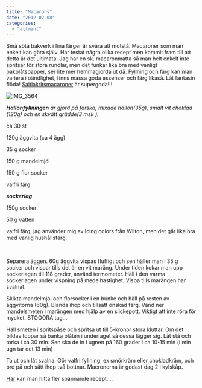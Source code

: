 ```yaml
---
title: "Macarons"
date: "2012-02-08"
categories: 
  - "allmant"
---
```


Små söta bakverk i fina färger är svåra att motstå. Macaroner som man enkelt kan göra själv. Har testat några olika recept men kommit fram till att detta är det ultimata. Jag har en sk. macaronmatta så man helt enkelt inte spritsar för stora rundlar, men det funkar lika bra med vanligt bakplåtspapper, ser lite mer hemmagjorda ut då. Fyllning och färg kan man variera i oändlighet, finns massa goda essenser och färg likaså. Låt fantasin flöda! [Saltlakritsmacaroner](https://herecomessugar.wordpress.com/2011/08/12/kvallens-experiment-lakritsmacaroner/ "Saltlakritsmacaroner") är supergoda!!!

![](/static/img/IMG_3564-1024x682.jpg "IMG_3564")

_**Hallonfyllningen** är gjord på färska, mixade hallon(35g), smält vit choklad (120g) och en skvätt grädde(3 msk )._

ca 30 st

120g äggvita (ca 4 ägg)

35 g socker

150 g mandelmjöl

150 g flor socker

valfri färg

**_sockerlag_**

150g socker

50 g vatten

valfri färg, jag använder mig av Icing colors från Wilton, men det går lika bra med vanlig hushållsfärg.

 

Separera äggen. 60g äggvita vispas fluffigt och sen häller man i 35 g socker och vispar tills det är en vit maräng. Under tiden kokar man upp sockerlagen till 118 grader, använd termometer. Häll i den varma sockerlagen under vispning på medelhastighet. Vispa tills marängen har svalnat.

Skikta mandelmjöl och florsocker i en bunke och häll på resten av äggvitorna (60g). Blanda ihop och tillsätt önskad färg. Vänd ner mandelsmeten i marängen med hjälp av en slickepott. Viktigt att inte röra för mycket. STOOORA tag...

Häll smeten i spritspåse och spritsa ut till 5-kronor stora kluttar. Om det bildas toppar så banka plåten i underlaget så dessa lägger sig. Låt stå och torka i ca 30 min. Sen ska de in i ugnen på 160 grader i ca 10-15 min (i min ugn tar det 13 min)

Ta ut och låt svalna. Gör valfri fyllning, ex smörkräm eller chokladkräm, och bre på och sätt ihop två bottnar. Macronerna är godast dag 2 i kylskåp.

[Här](https://bakochdessert.se/nyckelord/6969 "Här") kan man hitta fler spännande recept....
